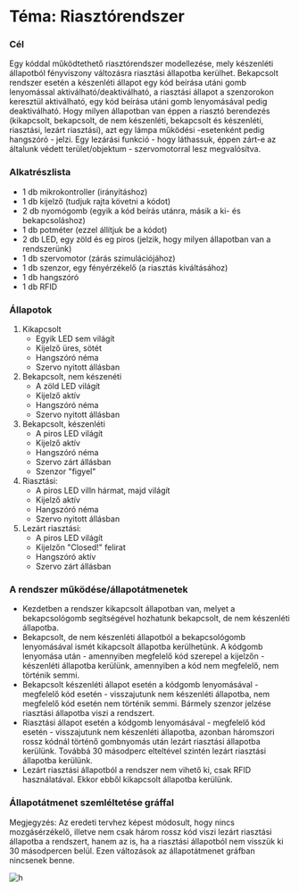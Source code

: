 # Téma: Riasztórendszer

### Cél

Egy kóddal működtethető riasztórendszer modellezése, mely készenléti állapotból fényviszony változásra riasztási állapotba kerülhet.
Bekapcsolt rendszer esetén a készenléti állapot egy kód beírása utáni gomb lenyomással aktiválható/deaktiválható, a riasztási állapot a szenzorokon keresztül aktiválható,
egy kód beírása utáni gomb lenyomásával pedig deaktiválható. Hogy milyen állapotban van éppen a riasztó berendezés
(kikapcsolt, bekapcsolt, de nem készenléti, bekapcsolt és készenléti, riasztási, lezárt riasztási), azt egy lámpa működési -esetenként pedig hangszóró - jelzi.
Egy lezárási funkció - hogy láthassuk, éppen zárt-e az általunk védett terület/objektum - szervomotorral lesz megvalósítva.

### Alkatrészlista

- 1 db mikrokontroller (irányításhoz)
- 1 db kijelző (tudjuk rajta követni a kódot)
- 2 db nyomógomb (egyik a kód beírás utánra, másik a ki- és bekapcsoláshoz)
- 1 db potméter (ezzel állítjuk be a kódot)
- 2 db LED, egy zöld és eg piros (jelzik, hogy milyen állapotban van a rendszerünk)
- 1 db szervomotor (zárás szimulációjához)
- 1 db szenzor, egy fényérzékelő (a riasztás kiváltásához)
- 1 db hangszóró
- 1 db RFID

### Állapotok

1. Kikapcsolt
	- Egyik LED sem világít
	- Kijelző üres, sötét
	- Hangszóró néma
	- Szervo nyitott állásban
2. Bekapcsolt, nem készenéti
	- A zöld LED világít
	- Kijelző aktív
	- Hangszóró néma
	- Szervo nyitott állásban
3. Bekapcsolt, készenléti
	- A piros LED világít
	- Kijelző aktív
	- Hangszóró néma
	- Szervo zárt állásban
	- Szenzor "figyel"
4. Riasztási:
	- A piros LED villn hármat, majd világít
	- Kijelző aktív
	- Hangszóró néma
	- Szervo nyitott állásban
5. Lezárt riasztási:
	- A piros LED világít
	- Kijelzőn "Closed!" felirat
	- Hangszóró aktív
	- Szervo zárt állásban

### A rendszer működése/állapotátmenetek

- Kezdetben a rendszer kikapcsolt állapotban van, melyet a bekapcsológomb segítségével hozhatunk bekapcsolt, de nem készenléti állapotba. 
- Bekapcsolt, de nem készenléti állapotból a bekapcsológomb lenyomásával ismét kikapcsolt állapotba kerülhetünk. A kódgomb lenyomása után - amennyiben megfelelő kód szerepel a kijelzőn - készenléti állapotba kerülünk, amennyiben a kód nem megfelelő, nem történik semmi.
- Bekapcsolt készenléti állapot esetén a kódgomb lenyomásával - megfelelő kód esetén - visszajutunk nem készenléti állapotba, nem megfelelő kód esetén nem történik semmi. Bármely szenzor jelzése riasztási állapotba viszi a rendszert.
- Riasztási állapot esetén a kódgomb lenyomásával - megfelelő kód esetén - visszajutunk nem készenléti állapotba, azonban háromszori rossz kódnál történő gombnyomás után lezárt riasztási állapotba kerülünk. Továbbá 30 másodperc elteltével szintén lezárt riasztási állapotba kerülünk.
- Lezárt riasztási állapotból a rendszer nem vihető ki, csak RFID használatával. Ekkor ebből kikapcsolt állapotba kerülünk.

### Állapotátmenet szemléltetése gráffal

Megjegyzés: Az eredeti tervhez képest módosult, hogy nincs mozgásérzékelő, illetve nem csak három rossz kód viszi lezárt
riasztási állapotba a rendszert, hanem az is, ha a riasztási állapotból nem visszük ki 30 másodpercen belül.
Ezen változások az állapotátmenet gráfban nincsenek benne.

![h](https://github.com/rezlevi/RoboProjYellow/assets/113850216/bb5b0300-71f9-4020-a772-07e9ca7eb989)
